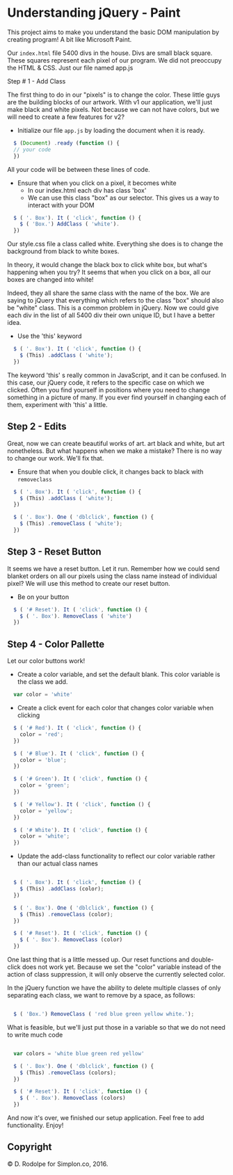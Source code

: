 # Understanding jQuery - Paint

This project aims to make you understand the basic DOM manipulation by creating program! A bit like Microsoft Paint.

Our `index.html` file 5400 divs in the house. Divs are small black square. These squares represent each pixel of our program. We did not preoccupy the HTML & CSS. Just our file named app.js

Step # 1 - Add Class

The first thing to do in our "pixels" is to change the color. These little guys are the building blocks of our artwork. With v1 our application, we'll just make black and white pixels. Not because we can not have colors, but we will need to create a few features for v2?

- Initialize our file `app.js` by loading the document when it is ready.

```Javascript
  $ (Document) .ready (function () {
  // your code
  })
```

All your code will be between these lines of code.

- Ensure that when you click on a pixel, it becomes white
  - In our index.html each div has class 'box'
  - We can use this class "box" as our selector. This gives us a way to interact with your DOM

```Javascript
  $ ( '. Box'). It ( 'click', function () {
    $ ( 'Box.') AddClass ( 'white').
  })

```

Our style.css file a class called white. Everything she does is to change the background from black to white boxes.

In theory, it would change the black box to click white box, but what's happening when you try?
It seems that when you click on a box, all our boxes are changed into white!

Indeed, they all share the same class with the name of the box. We are saying to jQuery that everything which refers to the class "box" should also be "white" class. This is a common problem in jQuery. Now we could give each div in the list of all 5400 div their own unique ID, but I have a better idea.

- Use the 'this' keyword

```Javascript
  $ ( '. Box'). It ( 'click', function () {
    $ (This) .addClass ( 'white');
  })
```

The keyword 'this' s really common in JavaScript, and it can be confused. In this case, our jQuery code, it refers to the specific case on which we clicked. Often you find yourself in positions where you need to change something in a picture of many. If you ever find yourself in changing each of them, experiment with 'this' a little.

## Step 2 - Edits

Great, now we can create beautiful works of art. art black and white, but art nonetheless. But what happens when we make a mistake? There is no way to change our work. We'll fix that.

- Ensure that when you double click, it changes back to black with `removeclass`

```Javascript
  $ ( '. Box'). It ( 'click', function () {
    $ (This) .addClass ( 'white');
  })

  $ ( '. Box'). One ( 'dblclick', function () {
    $ (This) .removeClass ( 'white');
  })
```

## Step 3 - Reset Button

It seems we have a reset button. Let it run. Remember how we could send blanket orders on all our pixels using the class name instead of individual pixel? We will use this method to create our reset button.

- Be on your button

```Javascript
  $ ( '# Reset'). It ( 'click', function () {
    $ ( '. Box'). RemoveClass ( 'white')
  })
```

## Step 4 - Color Pallette

Let our color buttons work!

- Create a color variable, and set the default blank. This color variable is the class we add.

```Javascript
  var color = 'white'
```

- Create a click event for each color that changes color variable when clicking

```Javascript
  $ ( '# Red'). It ( 'click', function () {
    color = 'red';
  })

  $ ( '# Blue'). It ( 'click', function () {
    color = 'blue';
  })

  $ ( '# Green'). It ( 'click', function () {
    color = 'green';
  })

  $ ( '# Yellow'). It ( 'click', function () {
    color = 'yellow';
  })

  $ ( '# White'). It ( 'click', function () {
    color = 'white';
  })
```

- Update the add-class functionality to reflect our color variable rather than our actual class names

```Javascript

  $ ( '. Box'). It ( 'click', function () {
    $ (This) .addClass (color);
  })

  $ ( '. Box'). One ( 'dblclick', function () {
    $ (This) .removeClass (color);
  })

  $ ( '# Reset'). It ( 'click', function () {
    $ ( '. Box'). RemoveClass (color)
  })

```

One last thing that is a little messed up. Our reset functions and double-click does not work yet. Because we set the "color" variable instead of the action of class suppression, it will only observe the currently selected color.

In the jQuery function we have the ability to delete multiple classes of only separating each class, we want to remove by a space, as follows:

```Javascript

  $ ( 'Box.') RemoveClass ( 'red blue green yellow white.');

```

What is feasible, but we'll just put those in a variable so that we do not need to write much code

```Javascript

  var colors = 'white blue green red yellow'

  $ ( '. Box'). One ( 'dblclick', function () {
    $ (This) .removeClass (colors);
  })

  $ ( '# Reset'). It ( 'click', function () {
    $ ( '. Box'). RemoveClass (colors)
  })

```
And now it's over, we finished our setup application. Feel free to add functionality. Enjoy!

## Copyright

© D. Rodolpe for Simplon.co, 2016.
